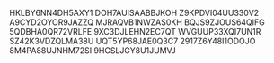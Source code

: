 
HKLBY6NN4DH5AXY1
DOH7AUISAABBJKOH
Z9KPDVI04UU330V2
A9CYD2OYOR9JAZZQ
MJRAQVB1NWZAS0KH
BQJS9ZJOUS64QIFG
5QDBHA0QR72VRLFE
9XC3DJLEHN2EC7QT
WVGUUP33XQI7UN1R
SZ42K3VDZQLMA38U
UQT5YP68JAE0Q3C7
2917Z6Y48I1ODOJO
8M4PA88UJNHM72SI
9HCSLJGY8U1JUMVJ
